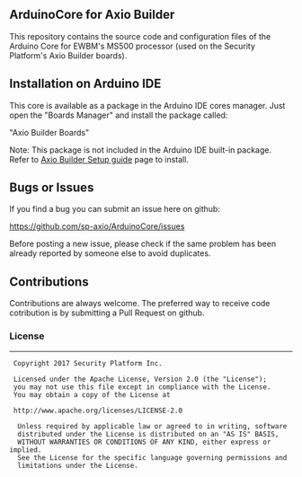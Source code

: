## ArduinoCore for Axio Builder

This repository contains the source code and configuration files of the Arduino Core
for EWBM's MS500 processor (used on the Security Platform's Axio Builder boards).

## Installation on Arduino IDE

This core is available as a package in the Arduino IDE cores manager.
Just open the "Boards Manager" and install the package called:

"Axio Builder Boards"

Note: This package is not included in the Arduino IDE built-in package.
Refer to [Axio Builder Setup guide](https://github.com/sp-axio/axio-builder-binaries/wiki) page to install.


## Bugs or Issues

If you find a bug you can submit an issue here on github:

https://github.com/sp-axio/ArduinoCore/issues

Before posting a new issue, please check if the same problem has been already reported by someone else
to avoid duplicates.

## Contributions

Contributions are always welcome.
The preferred way to receive code cotribution is by submitting a Pull Request on github.


### License
------------------------------------
```
 Copyright 2017 Security Platform Inc.

 Licensed under the Apache License, Version 2.0 (the "License");
 you may not use this file except in compliance with the License.
 You may obtain a copy of the License at
 
 http://www.apache.org/licenses/LICENSE-2.0
 
  Unless required by applicable law or agreed to in writing, software
  distributed under the License is distributed on an "AS IS" BASIS,
  WITHOUT WARRANTIES OR CONDITIONS OF ANY KIND, either express or implied.
  See the License for the specific language governing permissions and
  limitations under the License.
```